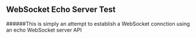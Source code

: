 WebSocket Echo Server Test
------

######This is simply an attempt to establish a WebSocket connction using an echo WebSocket server API
